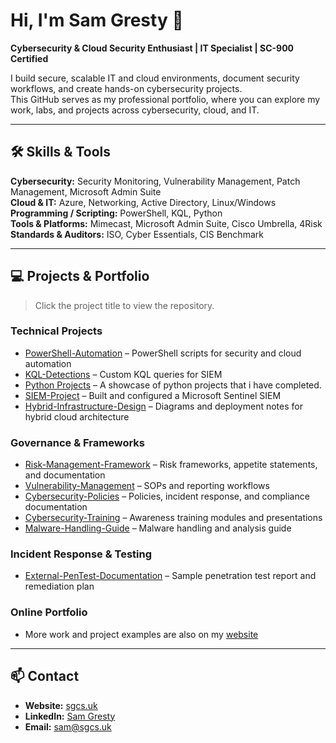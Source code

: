 # Hi, I'm Sam Gresty 👋
**Cybersecurity & Cloud Security Enthusiast | IT Specialist | SC-900 Certified**

I build secure, scalable IT and cloud environments, document security workflows, and create hands-on cybersecurity projects.  
This GitHub serves as my professional portfolio, where you can explore my work, labs, and projects across cybersecurity, cloud, and IT.

---

## 🛠 Skills & Tools

**Cybersecurity:** Security Monitoring, Vulnerability Management, Patch Management, Microsoft Admin Suite  
**Cloud & IT:** Azure, Networking, Active Directory, Linux/Windows  
**Programming / Scripting:** PowerShell, KQL, Python  
**Tools & Platforms:** Mimecast, Microsoft Admin Suite, Cisco Umbrella, 4Risk  
**Standards & Auditors:** ISO, Cyber Essentials, CIS Benchmark

---

## 💻 Projects & Portfolio

> Click the project title to view the repository.

### Technical Projects
- [PowerShell-Automation]() – PowerShell scripts for security and cloud automation  
- [KQL-Detections]() – Custom KQL queries for SIEM  
- [Python Projects](https://github.com/Github-SGCS/Python_Projects) – A showcase of python projects that i have completed. 
- [SIEM-Project]() – Built and configured a Microsoft Sentinel SIEM  
- [Hybrid-Infrastructure-Design]() – Diagrams and deployment notes for hybrid cloud architecture

### Governance & Frameworks
- [Risk-Management-Framework]() – Risk frameworks, appetite statements, and documentation  
- [Vulnerability-Management]() – SOPs and reporting workflows  
- [Cybersecurity-Policies]() – Policies, incident response, and compliance documentation  
- [Cybersecurity-Training]() – Awareness training modules and presentations  
- [Malware-Handling-Guide]() – Malware handling and analysis guide

### Incident Response & Testing
- [External-PenTest-Documentation]() – Sample penetration test report and remediation plan

### Online Portfolio
- More work and project examples are also on my [website](https://sgcs.uk)

---

## 📫 Contact

- **Website:** [sgcs.uk](https://sgcs.uk)  
- **LinkedIn:** [Sam Gresty](https://www.linkedin.com/in/samuel-gresty) 
- **Email:** sam@sgcs.uk
